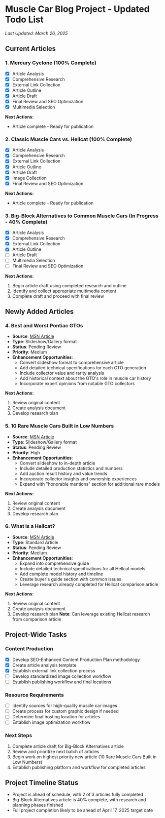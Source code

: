 # Muscle Car Blog Project - Updated Todo List
*Last Updated: March 26, 2025*

## Current Articles

### 1. Mercury Cyclone (100% Complete)
- [X] Article Analysis
- [X] Comprehensive Research
- [X] External Link Collection
- [X] Article Outline
- [X] Article Draft
- [X] Final Review and SEO Optimization
- [X] Multimedia Selection

**Next Actions:**
- Article complete - Ready for publication

### 2. Classic Muscle Cars vs. Hellcat (100% Complete)
- [X] Article Analysis
- [X] Comprehensive Research
- [X] External Link Collection
- [X] Article Outline
- [X] Article Draft
- [X] Image Collection
- [X] Final Review and SEO Optimization

**Next Actions:**
- Article complete - Ready for publication

### 3. Big-Block Alternatives to Common Muscle Cars (In Progress - 40% Complete)
- [X] Article Analysis
- [X] Comprehensive Research
- [X] External Link Collection
- [X] Article Outline
- [ ] Article Draft
- [ ] Multimedia Selection
- [ ] Final Review and SEO Optimization

**Next Actions:**
1. Begin article draft using completed research and outline
2. Identify and collect appropriate multimedia content
3. Complete draft and proceed with final review

## Newly Added Articles

### 4. Best and Worst Pontiac GTOs
- **Source**: [MSN Article](https://www.msn.com/en-us/autos/enthusiasts/hits-and-misses-the-best-and-worst-pontiac-gtos-ever-made/ss-AA1uEXwi?ocid=msedgntp&pc=U531&cvid=c67c09091daa40fcbba938066a306d13&ei=37)
- **Type**: Slideshow/Gallery format
- **Status**: Pending Review
- **Priority**: Medium
- **Enhancement Opportunities**:
  - Convert slideshow format to comprehensive article
  - Add detailed technical specifications for each GTO generation
  - Include collector value and rarity analysis
  - Add historical context about the GTO's role in muscle car history
  - Incorporate expert opinions from notable GTO collectors

**Next Actions:**
1. Review original content
2. Create analysis document
3. Develop research plan

### 5. 10 Rare Muscle Cars Built in Low Numbers
- **Source**: [MSN Article](https://www.msn.com/en-us/autos/enthusiasts/10-rare-muscle-cars-that-were-built-in-low-numbers/ss-AA1ABWjB?ocid=msedgntp&pc=U531&cvid=53c3fecdac25448f8a403771c36cc2e8&ei=49)
- **Type**: Slideshow/Gallery format
- **Status**: Pending Review
- **Priority**: High
- **Enhancement Opportunities**:
  - Convert slideshow to in-depth article
  - Include detailed production statistics and numbers
  - Add auction result history and value trends
  - Incorporate collector insights and ownership experiences
  - Expand with "honorable mentions" section for additional rare models

**Next Actions:**
1. Review original content
2. Create analysis document
3. Develop research plan

### 6. What is a Hellcat?
- **Source**: [MSN Article](https://www.msn.com/en-us/autos/news/what-is-a-hellcat/ar-AA1qlR8u?ocid=msedgntp&pc=U531&cvid=8db6feb0e1dd4f879f9cf85431771f80&ei=20)
- **Type**: Standard Article
- **Status**: Pending Review
- **Priority**: Medium
- **Enhancement Opportunities**:
  - Expand into comprehensive guide
  - Include detailed technical specifications for all Hellcat models
  - Add complete model history and timeline
  - Create buyer's guide section with common issues
  - Leverage research already completed for Hellcat comparison article

**Next Actions:**
1. Review original content
2. Create analysis document
3. Develop research plan
**Note**: Can leverage existing Hellcat research from comparison article

## Project-Wide Tasks

### Content Production
- [X] Develop SEO-Enhanced Content Production Plan methodology
- [X] Create article analysis template
- [X] Establish external link collection process
- [ ] Develop standardized image collection workflow
- [ ] Establish publishing workflow and final locations

### Resource Requirements
- [ ] Identify sources for high-quality muscle car images
- [ ] Create process for custom graphic design if needed
- [ ] Determine final hosting location for articles
- [ ] Establish image optimization workflow

### Next Steps
1. Complete article draft for Big-Block Alternatives article
2. Review and prioritize next batch of articles
3. Begin work on highest priority new article (10 Rare Muscle Cars Built in Low Numbers)
4. Establish publishing platform and workflow for completed articles

## Project Timeline Status
- Project is ahead of schedule, with 2 of 3 articles fully completed
- Big-Block Alternatives article is 40% complete, with research and planning phases finished
- Full project completion likely to be ahead of April 17, 2025 target date
